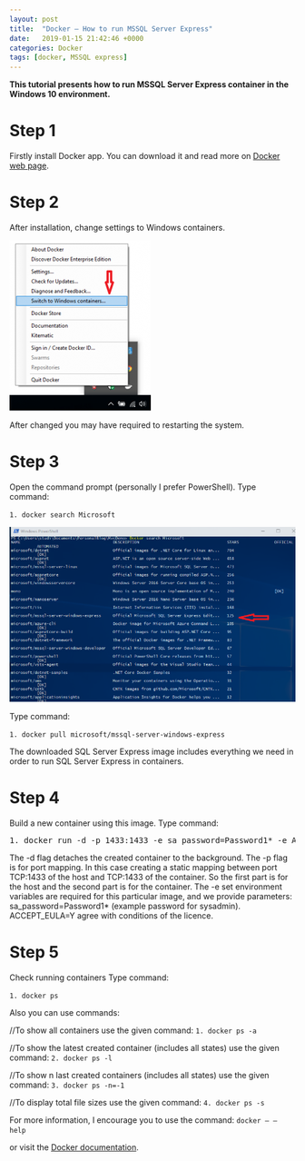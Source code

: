 ```yaml
---
layout: post
title:  "Docker – How to run MSSQL Server Express"
date:   2019-01-15 21:42:46 +0000
categories: Docker
tags: [docker, MSSQL express]
---
```

**This tutorial presents how to run MSSQL Server Express container in the Windows 10 environment.**

# Step 1

Firstly install Docker app. You can download it and read more on [Docker web page](https://hub.docker.com/editions/community/docker-ce-desktop-windows).

# Step 2

After installation, change settings to Windows containers.

![Switch to Windows containers](/assets/SwitchToWin.png)

After changed you may have required to restarting the system.

# Step 3

Open the command prompt (personally I prefer PowerShell).
Type command:

`1. docker search Microsoft`

![Containers list](/assets/ContList.png)

Type command:

`1. docker pull microsoft/mssql-server-windows-express`

The downloaded SQL Server Express image includes everything we need in order to run SQL Server Express in containers.

# Step 4

Build a new container using this image.
Type command:

<pre>
1. docker run -d -p 1433:1433 -e sa_password=Password1* -e ACCEPT_EULA=Y microsoft/mssql-server-windows-express
</pre>

The -d flag detaches the created container to the background. The -p flag is for port mapping. In this case creating a static mapping between port TCP:1433 of the host and TCP:1433 of the container. So the first part is for the host and the second part is for the container. The -e set environment variables are required for this particular image, and we provide parameters: sa_password=Password1* (example password for sysadmin). ACCEPT_EULA=Y agree with conditions of the licence.

# Step 5

Check running containers
Type command:

`1. docker ps`

Also you can use commands:

//To show all containers use the given command:
`1. docker ps -a`

//To show the latest created container (includes all states) use the given command:
`2. docker ps -l`

//To show n last created containers (includes all states) use the given command:
`3. docker ps -n=-1`

//To display total file sizes use the given command:
`4. docker ps -s`

For more information, I encourage you to use the command:
`docker – – help`

or visit the [Docker documentation](https://docs.docker.com/).